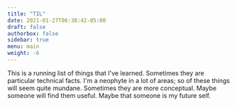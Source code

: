 ```yaml
---
title: "TIL"
date: 2021-01-27T06:38:42-05:00
draft: false
authorbox: false
sidebar: true
menu: main
weight: -6
---
```

This is a running list of things that I've learned. Sometimes they are particular technical facts. I'm a neophyte in a lot of areas; so of these things will seem quite mundane. Sometimes they are more conceptual. Maybe someone will find them useful. Maybe that someone is my future self.